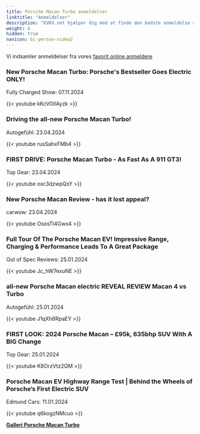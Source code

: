 ```yaml
---
title: Porsche Macan Turbo anmeldelser
linktitle: "Anmeldelser"
description: "EVKX.net hjælper dig med at finde den bedste anmeldelse af denne model."
weight: 6
hidden: true
navicon: bi-person-video2
---
```

Vi indsamler anmeldelser fra vores [favorit online anmeldere](../../../../../guides/evreviewers/)

<div class="container text-center shadow p-2 pe-4 mb-5 bg-body-tertiary rounded border">
<h3>New Porsche Macan Turbo: Porsche&#39;s Bestseller Goes Electric ONLY!</h3>
<p>Fully Charged Show: 07.11.2024</p>

{{< youtube kKcVOiIAyzk >}}

</div>
<div class="container text-center shadow p-2 pe-4 mb-5 bg-body-tertiary rounded border">
<h3>Driving the all-new Porsche Macan Turbo!</h3>
<p>Autogefühl: 23.04.2024</p>

{{< youtube rusSahxFMb4 >}}

</div>
<div class="container text-center shadow p-2 pe-4 mb-5 bg-body-tertiary rounded border">
<h3>FIRST DRIVE: Porsche Macan Turbo - As Fast As A 911 GT3!</h3>
<p>Top Gear: 23.04.2024</p>

{{< youtube oxc3dzwpQsY >}}

</div>
<div class="container text-center shadow p-2 pe-4 mb-5 bg-body-tertiary rounded border">
<h3>New Porsche Macan Review - has it lost appeal?</h3>
<p>carwow: 23.04.2024</p>

{{< youtube OsosTl4Gwx4 >}}

</div>
<div class="container text-center shadow p-2 pe-4 mb-5 bg-body-tertiary rounded border">
<h3>Full Tour Of The Porsche Macan EV! Impressive Range, Charging & Performance Leads To A Great Package</h3>
<p>Out of Spec Reviews: 25.01.2024</p>

{{< youtube Jc_hW7exuNE >}}

</div>
<div class="container text-center shadow p-2 pe-4 mb-5 bg-body-tertiary rounded border">
<h3>all-new Porsche Macan electric REVEAL REVIEW Macan 4 vs Turbo</h3>
<p>Autogefühl: 25.01.2024</p>

{{< youtube J1qXh8RpaEY >}}

</div>
<div class="container text-center shadow p-2 pe-4 mb-5 bg-body-tertiary rounded border">
<h3>FIRST LOOK: 2024 Porsche Macan – £95k, 635bhp SUV With A BIG Change</h3>
<p>Top Gear: 25.01.2024</p>

{{< youtube K8OrzVtz2QM >}}

</div>
<div class="container text-center shadow p-2 pe-4 mb-5 bg-body-tertiary rounded border">
<h3>Porsche Macan EV Highway Range Test | Behind the Wheels of Porsche’s First Electric SUV</h3>
<p>Edmund Cars: 11.01.2024</p>

{{< youtube q6kogzNMcuo >}}

</div>
<div class="mt-3 mb-3">
<a href="../gallery/" class="text-decoration-none text-black">
<strong><i class="bi-arrow-left"></i>Galleri  </strong>
</a>
<a href="../" class="text-decoration-none text-black float-end">
<strong>Porsche Macan Turbo <i class="bi-arrow-right"></i></strong>
</a>
</div>
